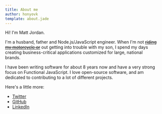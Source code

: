 ```yaml
---
title: About me
author: honyovk
template: about.jade
---
```


Hi! I'm Matt Jordan.

I'm a husband, father and Node.js/JavaScript engineer. When I'm not [<del>riding my motorcycle or</del>](https://twitter.com/honyovk/status/665847308446277632) out getting into trouble with my son, I spend my days creating business-critical applications customized for large, national brands.

I have been writing software for about 8 years now and have a very strong focus on Functional JavaScript. I love open-source software, and am dedicated to contributing to a lot of different projects.

Here's a little more:

* [Twitter](https://twitter.com/honyovk)
* [GitHub](https://github.com/mbjordan)
* [LinkedIn](https://www.linkedin.com/in/mbjordan)
